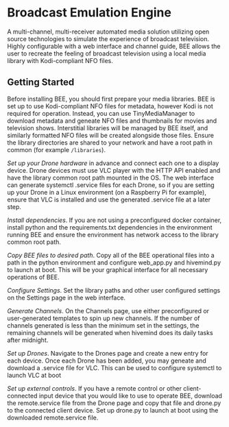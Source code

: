 # Broadcast Emulation Engine
A multi-channel, multi-receiver automated media solution utilizing open source technologies to simulate the experience of broadcast television. Highly configurable with a web interface and channel guide, BEE allows the user to recreate the feeling of broadcast television using a local media library with Kodi-compliant NFO files.

## Getting Started
Before installing BEE, you should first prepare your media libraries. BEE is set up to use Kodi-compliant NFO files for metadata, however Kodi is not required for operation. Instead, you can use TinyMediaManager to download metadata and geneate NFO files and thumbnails for movies and television shows. Interstitial libraries will be managed by BEE itself, and similarly formatted NFO files will be created alongside those files. Ensure the library directories are shared to your network and have a root path in common (for example ```/libraries```).

*Set up your Drone hardware* in advance and connect each one to a display device. Drone devices must use VLC player with the HTTP API enabled and have the library common root path mounted in the OS. The web interface can generate systemctl .service files for each Drone, so if you are setting up your Drone in a Linux environment (on a Raspberry Pi for example), ensure that VLC is installed and use the generated .service file at a later step. 

*Install dependencies*. If you are not using a preconfigured docker container, install python and the requirements.txt dependencies in the environment running BEE and ensure the environment has network access to the library common root path. 

*Copy BEE files to desired path*. Copy all of the BEE operational files into a path in the python environment and configure web_app.py and hivemind.py to launch at boot. This will be your graphical interface for all necessary operations of BEE.

*Configure Settings*. Set the library paths and other user configured settings on the Settings page in the web interface.

*Generate Channels*. On the Channels page, use either preconfigured or user-generated templates to spin up new channels. If the number of channels generated is less than the minimum set in the settings, the remaining channels will be generated when hivemind does its daily tasks after midnight.

*Set up Drones*. Navigate to the Drones page and create a new entry for each device. Once each Drone has been added, you may geneate and download a .service file for VLC. This can be used to configure systemctl to launch VLC at boot

*Set up external controls*. If you have a remote control or other client-connected input device that you would like to use to operate BEE, download the remote.service file from the Drone page and copy that file and drone.py to the connected client device. Set up drone.py to launch at boot using the downloaded remote.service file.
